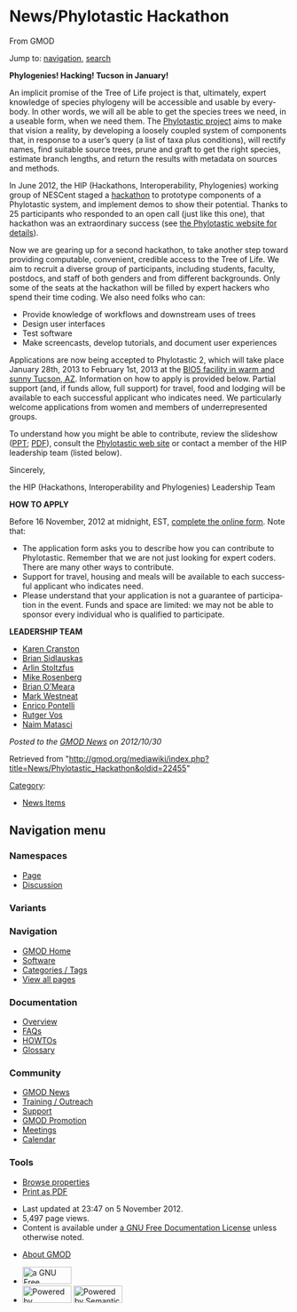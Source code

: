 <div id="mw-page-base" class="noprint">

</div>

<div id="mw-head-base" class="noprint">

</div>

<div id="content" class="mw-body" role="main">

<span id="top"></span>

<div id="mw-js-message" style="display:none;">

</div>



# <span dir="auto">News/Phylotastic Hackathon</span>

<div id="bodyContent">

<div id="siteSub">

From GMOD

</div>

<div id="contentSub">

</div>

<div id="jump-to-nav" class="mw-jump">

Jump to: [navigation](#mw-navigation), [search](#p-search)

</div>

<div id="mw-content-text" class="mw-content-ltr" lang="en" dir="ltr">

**Phylogenies! Hacking! Tucson in January!**

An implicit promise of the Tree of Life project is that, ultimately,
expert knowledge of species phylogeny will be accessible and usable by
everybody. In other words, we will all be able to get the species trees
we need, in a useable form, when we need them. The
<a href="http://phylotastic.org/" class="external text"
rel="nofollow">Phylotastic project</a> aims to make that vision a
reality, by developing a loosely coupled system of components that, in
response to a user’s query (a list of taxa plus conditions), will
rectify names, find suitable source trees, prune and graft to get the
right species, estimate branch lengths, and return the results with
metadata on sources and methods.

In June 2012, the HIP (Hackathons, Interoperability, Phylogenies)
working group of NESCent staged a
<a href="http://en.wikipedia.org/wiki/Hackathon" class="external text"
rel="nofollow">hackathon</a> to prototype components of a Phylotastic
system, and implement demos to show their potential. Thanks to 25
participants who responded to an open call (just like this one), that
hackathon was an extraordinary success (see
<a href="http://phylotastic.org/" class="external text"
rel="nofollow">the Phylotastic website for details</a>).

Now we are gearing up for a second hackathon, to take another step
toward providing computable, convenient, credible access to the Tree of
Life. We aim to recruit a diverse group of participants, including
students, faculty, postdocs, and staff of both genders and from
different backgrounds. Only some of the seats at the hackathon will be
filled by expert hackers who spend their time coding. We also need folks
who can:

- Provide knowledge of workflows and downstream uses of trees
- Design user interfaces
- Test software
- Make screencasts, develop tutorials, and document user experiences

Applications are now being accepted to Phylotastic 2, which will take
place January 28th, 2013 to February 1st, 2013 at the
<a href="http://bio5.arizona.edu/about-bio5" class="external text"
rel="nofollow">BIO5 facility in warm and sunny Tucson, AZ</a>.
Information on how to apply is provided below. Partial support (and, if
funds allow, full support) for travel, food and lodging will be
available to each successful applicant who indicates need. We
particularly welcome applications from women and members of
underrepresented groups.

To understand how you might be able to contribute, review the slideshow
(<a href="http://bit.ly/RWRgIc" class="external text"
rel="nofollow">PPT</a>;
<a href="http://bit.ly/POaoci" class="external text"
rel="nofollow">PDF</a>), consult the
<a href="http://phylotastic.org" class="external text"
rel="nofollow">Phylotastic web site</a> or contact a member of the HIP
leadership team (listed below).

Sincerely,

the HIP (Hackathons, Interoperability and Phylogenies) Leadership Team

  
**HOW TO APPLY**

Before 16 November, 2012 at midnight, EST,
<a href="http://tinyurl.com/PhyloTastic2" class="external text"
rel="nofollow">complete the online form</a>. Note that:

- The application form asks you to describe how you can contribute to
  Phylotastic. Remember that we are not just looking for expert coders.
  There are many other ways to contribute.
- Support for travel, housing and meals will be available to each
  successful applicant who indicates need.
- Please understand that your application is not a guarantee of
  participation in the event. Funds and space are limited: we may not be
  able to sponsor every individual who is qualified to participate.

  
**LEADERSHIP TEAM**

- <a href="mailto:karen.cranston@nescent.org" class="external text"
  rel="nofollow">Karen Cranston</a>
- <a href="mailto:brian.sidlauskas@oregonstate.edu" class="external text"
  rel="nofollow">Brian Sidlauskas</a>
- <a href="mailto:arlin@umd.edu" class="external text"
  rel="nofollow">Arlin Stoltzfus</a>
- <a href="mailto:mrosenb@asu.edu" class="external text"
  rel="nofollow">Mike Rosenberg</a>
- <a href="mailto:bomeara@utk.edu" class="external text"
  rel="nofollow">Brian O’Meara</a>
- <a href="mailto:mwestneat@fieldmuseum.org" class="external text"
  rel="nofollow">Mark Westneat</a>
- <a href="mailto:epontell@cs.nmsu.edu" class="external text"
  rel="nofollow">Enrico Pontelli</a>
- <a href="mailto:rutgeraldo@gmail.com" class="external text"
  rel="nofollow">Rutger Vos</a>
- <a href="mailto:nmatasci@iplantcollaborative.org" class="external text"
  rel="nofollow">Naim Matasci</a>

  

<div class="newsfooter">

*Posted to the [GMOD News](../GMOD_News "GMOD News") on 2012/10/30*

</div>

</div>

<div class="printfooter">

Retrieved from
"<http://gmod.org/mediawiki/index.php?title=News/Phylotastic_Hackathon&oldid=22455>"

</div>

<div id="catlinks" class="catlinks">

<div id="mw-normal-catlinks" class="mw-normal-catlinks">

[Category](../Special:Categories "Special:Categories"):

- [News Items](../Category:News_Items "Category:News Items")

</div>

</div>

<div class="visualClear">

</div>

</div>

</div>

<div id="mw-navigation">

## Navigation menu

<div id="mw-head">



<div id="left-navigation">

<div id="p-namespaces" class="vectorTabs" role="navigation"
aria-labelledby="p-namespaces-label">

### Namespaces

- <span id="ca-nstab-main"><a href="Phylotastic_Hackathon" accesskey="c"
  title="View the content page [c]">Page</a></span>
- <span id="ca-talk"><a
  href="http://gmod.org/mediawiki/index.php?title=Talk:News/Phylotastic_Hackathon&amp;action=edit&amp;redlink=1"
  accesskey="t"
  title="Discussion about the content page [t]">Discussion</a></span>

</div>

<div id="p-variants" class="vectorMenu emptyPortlet" role="navigation"
aria-labelledby="p-variants-label">

### 

### Variants[](#)

<div class="menu">

</div>

</div>

</div>

<div id="right-navigation">





</div>



</div>

</div>

</div>

<div id="mw-panel">

<div id="p-logo" role="banner">

<a href="../Main_Page"
style="background-image: url(../../images/GMOD-cogs.png);"
title="Visit the main page"></a>

</div>

<div id="p-Navigation" class="portal" role="navigation"
aria-labelledby="p-Navigation-label">

### Navigation

<div class="body">

- <span id="n-GMOD-Home">[GMOD Home](../Main_Page)</span>
- <span id="n-Software">[Software](../GMOD_Components)</span>
- <span id="n-Categories-.2F-Tags">[Categories /
  Tags](../Categories)</span>
- <span id="n-View-all-pages">[View all
  pages](../Special:AllPages)</span>

</div>

</div>

<div id="p-Documentation" class="portal" role="navigation"
aria-labelledby="p-Documentation-label">

### Documentation

<div class="body">

- <span id="n-Overview">[Overview](../Overview)</span>
- <span id="n-FAQs">[FAQs](../Category:FAQ)</span>
- <span id="n-HOWTOs">[HOWTOs](../Category:HOWTO)</span>
- <span id="n-Glossary">[Glossary](../Glossary)</span>

</div>

</div>

<div id="p-Community" class="portal" role="navigation"
aria-labelledby="p-Community-label">

### Community

<div class="body">

- <span id="n-GMOD-News">[GMOD News](../GMOD_News)</span>
- <span id="n-Training-.2F-Outreach">[Training /
  Outreach](../Training_and_Outreach)</span>
- <span id="n-Support">[Support](../Support)</span>
- <span id="n-GMOD-Promotion">[GMOD Promotion](../GMOD_Promotion)</span>
- <span id="n-Meetings">[Meetings](../Meetings)</span>
- <span id="n-Calendar">[Calendar](../Calendar)</span>

</div>

</div>

<div id="p-tb" class="portal" role="navigation"
aria-labelledby="p-tb-label">

### Tools

<div class="body">


- <span id="t-smwbrowselink"><a href="../Special:Browse/News-2FPhylotastic_Hackathon"
  rel="smw-browse">Browse properties</a></span>
- <span id="t-pdf">[Print as
  PDF](http://gmod.org/mediawiki/index.php?title=Special:PdfPrint&page=News/Phylotastic_Hackathon)</span>

</div>

</div>

</div>

</div>

<div id="footer" role="contentinfo">

- <span id="footer-info-lastmod">Last updated at 23:47 on 5 November
  2012.</span>
- <span id="footer-info-viewcount">5,497 page views.</span>
- <span id="footer-info-copyright">Content is available under
  <a href="http://www.gnu.org/licenses/fdl-1.3.html" class="external"
  rel="nofollow">a GNU Free Documentation License</a> unless otherwise
  noted.</span>

<!-- -->

- <span id="footer-places-about">[About
  GMOD](../GMOD:About "GMOD:About")</span>

<!-- -->

- <span id="footer-copyrightico">[<img src="http://www.gnu.org/graphics/gfdl-logo-small.png" width="88"
  height="31" alt="a GNU Free Documentation License" />](http://www.gnu.org/licenses/fdl-1.3.html)</span>
- <span id="footer-poweredbyico">[<img
  src="../../mediawiki/skins/common/images/poweredby_mediawiki_88x31.png"
  width="88" height="31" alt="Powered by MediaWiki" />](http://www.mediawiki.org/)
  [<img
  src="../../mediawiki/extensions/SemanticMediaWiki/resources/images/smw_button.png"
  width="88" height="31" alt="Powered by Semantic MediaWiki" />](https://www.semantic-mediawiki.org/wiki/Semantic_MediaWiki)</span>

<div style="clear:both">

</div>

</div>

